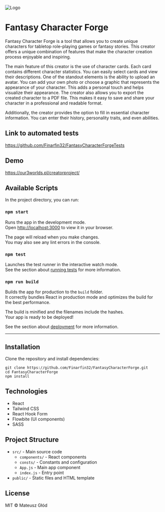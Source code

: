 ![Logo](https://images89.fotosik.pl/675/ff252cf94f935b9b.png)

# Fantasy Character Forge

Fantasy Character Forge is a tool that allows you to create unique characters for tabletop role-playing games or fantasy stories. This creator offers a unique combination of features that make the character creation process enjoyable and inspiring.

The main feature of this creator is the use of character cards. Each card contains different character statistics. You can easily select cards and view their descriptions.
One of the standout elements is the ability to upload an avatar. You can add your own photo or choose a graphic that represents the appearance of your character. This adds a personal touch and helps visualize their appearance.
The creator also allows you to export the created character to a PDF file. This makes it easy to save and share your character in a professional and readable format.

Additionally, the creator provides the option to fill in essential character information. You can enter their history, personality traits, and even abilities.

## Link to automated tests

https://github.com/Finarfin32/FantasyCharacterForgeTests

## Demo

https://our3worlds.pl/creatorproject/

## Available Scripts

In the project directory, you can run:

### `npm start`

Runs the app in the development mode.\
Open [http://localhost:3000](http://localhost:3000) to view it in your browser.

The page will reload when you make changes.\
You may also see any lint errors in the console.

### `npm test`

Launches the test runner in the interactive watch mode.\
See the section about [running tests](https://facebook.github.io/create-react-app/docs/running-tests) for more information.

### `npm run build`

Builds the app for production to the `build` folder.\
It correctly bundles React in production mode and optimizes the build for the best performance.

The build is minified and the filenames include the hashes.\
Your app is ready to be deployed!

See the section about [deployment](https://facebook.github.io/create-react-app/docs/deployment) for more information.

---

## Installation

Clone the repository and install dependencies:

```
git clone https://github.com/Finarfin32/FantasyCharacterForge.git
cd FantasyCharacterForge
npm install
```

## Technologies

- React
- Tailwind CSS
- React Hook Form
- Flowbite (UI components)
- SASS

## Project Structure

- `src/` - Main source code
  - `components/` - React components
  - `consts/` - Constants and configuration
  - `App.js` - Main app component
  - `index.js` - Entry point
- `public/` - Static files and HTML template


## License

MIT © Mateusz Głód
